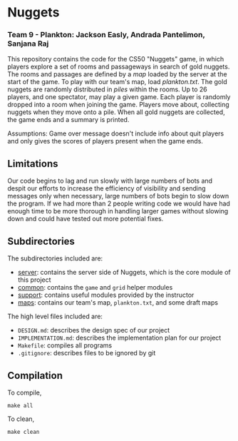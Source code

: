 # Nuggets
### Team 9 - Plankton: Jackson Easly, Andrada Pantelimon, Sanjana Raj

This repository contains the code for the CS50 "Nuggets" game, in which players explore a set of rooms and passageways in search of gold nuggets.
The rooms and passages are defined by a *map* loaded by the server at the start of the game. To play with our team's map, load *plankton.txt*.
The gold nuggets are randomly distributed in *piles* within the rooms.
Up to 26 players, and one spectator, may play a given game.
Each player is randomly dropped into a room when joining the game.
Players move about, collecting nuggets when they move onto a pile.
When all gold nuggets are collected, the game ends and a summary is printed.

Assumptions:
Game over message doesn't include info about quit players and only gives the scores of players present when the game ends.

## Limitations
Our code begins to lag and run slowly with large numbers of bots and despit our efforts to increase the efficiency of visibility and sending messages only when necessary, large numbers of bots begin to slow down the program. If we had more than 2 people writing code we would have had enough time to be more thorough in handling larger games without slowing down and could have tested out more potential fixes.

## Subdirectories

The subdirectories included are:
* [server](server/README.md): contains the server side of Nuggets, which is the core module of this project
* [common](common/README.md): contains the `game` and `grid` helper modules
* [support](support/README.md): contains useful modules provided by the instructor
* [maps](maps/README.md): contains our team's map, `plankton.txt`, and some draft maps

The high level files included are:
* `DESIGN.md`: describes the design spec of our project
* `IMPLEMENTATION.md`: describes the implementation plan for our project
* `Makefile`: compiles all programs
* `.gitignore`: describes files to be ignored by git

## Compilation

To compile,

	make all

To clean,

	make clean